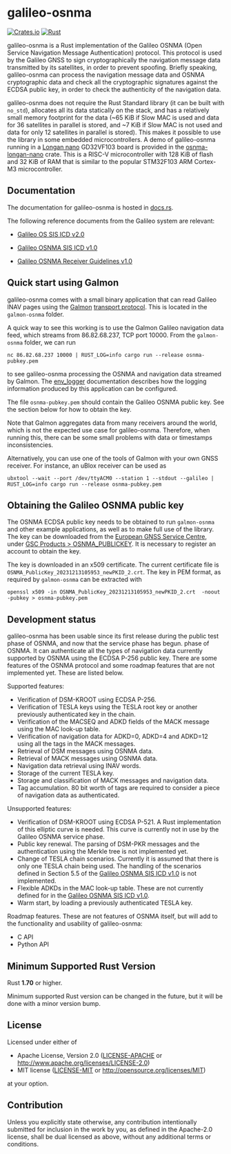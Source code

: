 # galileo-osnma

[![Crates.io][crates-badge]][crates-url]
[![Rust](https://github.com/daniestevez/galileo-osnma/actions/workflows/rust.yml/badge.svg)](https://github.com/daniestevez/galileo-osnma/actions/workflows/rust.yml)

[crates-badge]: https://img.shields.io/crates/v/galileo-osnma.svg
[crates-url]: https://crates.io/crates/galileo-osnma

galileo-osnma is a Rust implementation of the Galileo OSNMA (Open Service
Navigation Message Authentication) protocol. This protocol is used by the
Galileo GNSS to sign cryptographically the navigation message data transmitted
by its satellites, in order to prevent spoofing. Briefly speaking, galileo-osnma
can process the navigation message data and OSNMA cryptographic data and check
all the cryptographic signatures against the ECDSA public key, in order to check
the authenticity of the navigation data.

galileo-osnma does not require the Rust Standard library (it can be built with
`no_std`), allocates all its data statically on the stack, and has a relatively
small memory footprint for the data (~65 KiB if Slow MAC is used and data for 36
satellites in parallel is stored, and ~7 KiB if Slow MAC is not used and data
for only 12 satellites in parallel is stored). This makes it possible to use the
library in some embedded microcontrollers. A demo of galileo-osnma running in a
[Longan nano](https://longan.sipeed.com/en/) GD32VF103 board is provided in the
[osnma-longan-nano](https://github.com/daniestevez/galileo-osnma/tree/main/osnma-longan-nano)
crate. This is a RISC-V microcontroller with 128 KiB of flash and 32 KiB of RAM
that is similar to the popular STM32F103 ARM Cortex-M3 microcontroller.

## Documentation

The documentation for galileo-osnma is hosted in
[docs.rs](https://docs.rs/galileo-osnma/).

The following reference documents from the Galileo system are relevant:

* [Galileo OS SIS ICD v2.0](https://www.gsc-europa.eu/sites/default/files/sites/all/files/Galileo_OS_SIS_ICD_v2.0.pdf)

* [Galileo OSNMA SIS ICD v1.0](https://www.gsc-europa.eu/sites/default/files/sites/all/files/Galileo_OSNMA_SIS_ICD_v1.0.pdf)

* [Galileo OSNMA Receiver Guidelines v1.0](https://www.gsc-europa.eu/sites/default/files/sites/all/files/Galileo_OSNMA_Receiver_Guidelines_v1.0.pdf)

## Quick start using Galmon

galileo-osnma comes with a small binary application that can read Galileo INAV
pages using the [Galmon](https://github.com/berthubert/galmon) [transport
protocol](https://github.com/berthubert/galmon#internals). This is located in
the `galmon-osnma` folder.

A quick way to see this working is to use the Galmon Galileo navigation data
feed, which streams from 86.82.68.237, TCP port 10000. From the `galmon-osnma`
folder, we can run
```
nc 86.82.68.237 10000 | RUST_LOG=info cargo run --release osnma-pubkey.pem
```
to see galileo-osnma processing the OSNMA and navigation data streamed by Galmon.
The [env_logger](https://docs.rs/env_logger/latest/env_logger/) documentation describes
how the logging information produced by this application can be configured.

The file `osnma-pubkey.pem` should contain the Galileo OSNMA public key. See the
section below for how to obtain the key.

Note that Galmon aggregates data from many receivers around the world, which is
not the expected use case for galileo-osnma. Therefore, when running this,
there can be some small problems with data or timestamps inconsistencies.

Alternatively, you can use one of the tools of Galmon with your own GNSS
receiver. For instance, an uBlox receiver can be used as
```
ubxtool --wait --port /dev/ttyACM0 --station 1 --stdout --galileo | RUST_LOG=info cargo run --release osnma-pubkey.pem
```

## Obtaining the Galileo OSNMA public key

The OSNMA ECDSA public key needs to be obtained to run `galmon-osnma` and other
example applications, as well as to make full use of the library. The key can be
downloaded from the [European GNSS Service Centre](https://www.gsc-europa.eu/),
under [GSC Products > OSNMA_PUBLICKEY](https://www.gsc-europa.eu/gsc-products/OSNMA/PKI).
It is necessary to register an account to obtain the key.

The key is downloaded in an x509 certificate. The current certificate file is
`OSNMA_PublicKey_20231213105953_newPKID_2.crt`. The key in PEM format, as
required by `galmon-osnma` can be extracted with
```
openssl x509 -in OSNMA_PublicKey_20231213105953_newPKID_2.crt  -noout -pubkey > osnma-pubkey.pem
```

## Development status

galileo-osnma has been usable since its first release during the public test
phase of OSNMA, and now that the service phase has begun. phase of OSNMA. It
can authenticate all the types of navigation data currently supported by OSNMA
using the ECDSA P-256 public key. There are some features of the OSNMA protocol
and some roadmap features that are not implemented yet. These are listed below.

Supported features:

* Verification of DSM-KROOT using ECDSA P-256.
* Verification of TESLA keys using the TESLA root key or another previously
  authenticated key in the chain.
* Verification of the MACSEQ and ADKD fields of the MACK message using the MAC
  look-up table.
* Verification of navigation data for ADKD=0, ADKD=4 and ADKD=12 using all the
  tags in the MACK messages.
* Retrieval of DSM messages using OSNMA data.
* Retrieval of MACK messages using OSNMA data.
* Navigation data retrieval using INAV words.
* Storage of the current TESLA key.
* Storage and classification of MACK messages and navigation data.
* Tag accumulation. 80 bit worth of tags are required to consider a piece
  of navigation data as authenticated.

Unsupported features:

* Verification of DSM-KROOT using ECDSA P-521. A Rust implementation of this
  elliptic curve is needed. This curve is currently not in use by the Galileo
  OSNMA service phase.
* Public key renewal. The parsing of DSM-PKR messages and the authentication
  using the Merkle tree is not implemented yet.
* Change of TESLA chain scenarios. Currently it is assumed that there is only
  one TESLA chain being used. The handling of the scenarios defined in Section
  5.5 of the [Galileo OSNMA SIS ICD v1.0](https://www.gsc-europa.eu/sites/default/files/sites/all/files/Galileo_OSNMA_SIS_ICD_v1.0.pdf)
  is not implemented.
* Flexible ADKDs in the MAC look-up table. These are not currently defined for
  in the [Galileo OSNMA SIS ICD v1.0](https://www.gsc-europa.eu/sites/default/files/sites/all/files/Galileo_OSNMA_SIS_ICD_v1.0.pdf).
* Warm start, by loading a previously authenticated TESLA key.

Roadmap features. These are not features of OSNMA itself, but will add to the
functionality and usability of galileo-osnma:

* C API
* Python API

## Minimum Supported Rust Version

Rust **1.70** or higher.

Minimum supported Rust version can be changed in the future, but it will be done
with a minor version bump.

## License

Licensed under either of

 * Apache License, Version 2.0
   ([LICENSE-APACHE](LICENSE-APACHE) or http://www.apache.org/licenses/LICENSE-2.0)
 * MIT license
   ([LICENSE-MIT](LICENSE-MIT) or http://opensource.org/licenses/MIT)

at your option.

## Contribution

Unless you explicitly state otherwise, any contribution intentionally submitted
for inclusion in the work by you, as defined in the Apache-2.0 license, shall be
dual licensed as above, without any additional terms or conditions.
